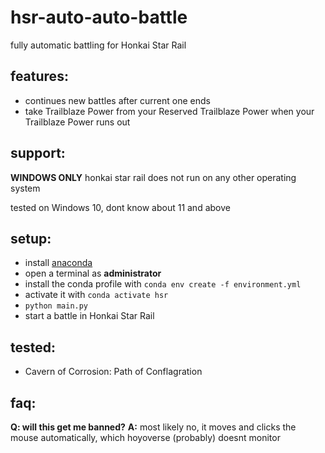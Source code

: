 # hsr-auto-auto-battle
fully automatic battling for Honkai Star Rail

## features:
- continues new battles after current one ends
- take Trailblaze Power from your Reserved Trailblaze Power when your Trailblaze Power runs out

## support:
**WINDOWS ONLY**
honkai star rail does not run on any other operating system

tested on Windows 10, dont know about 11 and above

## setup:
- install [anaconda](https://www.anaconda.com/download)
- open a terminal as **administrator**
- install the conda profile with `conda env create -f environment.yml`
- activate it with `conda activate hsr`
- `python main.py`
- start a battle in Honkai Star Rail

## tested:
- Cavern of Corrosion: Path of Conflagration

## faq:
**Q: will this get me banned?**
**A:** most likely no, it moves and clicks the mouse automatically, which hoyoverse (probably) doesnt monitor
